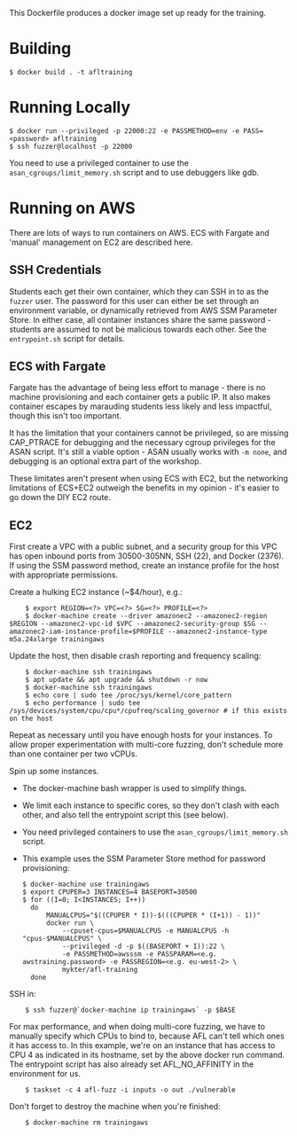 This Dockerfile produces a docker image set up ready for the training.


Building
========

    $ docker build . -t afltraining

Running Locally
===============

    $ docker run --privileged -p 22000:22 -e PASSMETHOD=env -e PASS=<password> afltraining
    $ ssh fuzzer@localhost -p 22000

You need to use a privileged container to use the `asan_cgroups/limit_memory.sh` script and to use debuggers like gdb.

Running on AWS
==============

There are lots of ways to run containers on AWS. ECS with Fargate and 'manual' management on EC2 are described here.

SSH Credentials
---------------

Students each get their own container, which they can SSH in to as the `fuzzer` user. The password for this user can either be set through an environment variable, or dynamically retrieved from AWS SSM Parameter Store. In either case, all container instances share the same password - students are assumed to not be malicious towards each other. See the `entrypoint.sh` script for details.

ECS with Fargate
----------------
Fargate has the advantage of being less effort to manage - there is no machine provisioning and each container gets a public IP. It also makes container escapes by marauding students less likely and less impactful, though this isn't too important.

It has the limitation that your containers cannot be privileged, so are missing CAP_PTRACE for debugging and the necessary cgroup privileges for the ASAN script. It's still a viable option - ASAN usually works with `-m none`, and debugging is an optional extra part of the workshop.

These limitates aren't present when using ECS with EC2, but the networking limitations of ECS+EC2 outweigh the benefits in my opinion - it's easier to go down the DIY EC2 route.

EC2
---

First create a VPC with a public subnet, and a security group for this VPC has open inbound ports from 30500-305NN, SSH (22), and Docker (2376). If using the SSM password method, create an instance profile for the host with appropriate permissions.

Create a hulking EC2 instance (~$4/hour), e.g.:

        $ export REGION=<?> VPC=<?> SG=<?> PROFILE=<?>
        $ docker-machine create --driver amazonec2 --amazonec2-region $REGION --amazonec2-vpc-id $VPC --amazonec2-security-group $SG --amazonec2-iam-instance-profile=$PROFILE --amazonec2-instance-type m5a.24xlarge trainingaws
Update the host, then disable crash reporting and frequency scaling:

        $ docker-machine ssh trainingaws
        $ apt update && apt upgrade && shutdown -r now
        $ docker-machine ssh trainingaws
        $ echo core | sudo tee /proc/sys/kernel/core_pattern
        $ echo performance | sudo tee /sys/devices/system/cpu/cpu*/cpufreq/scaling_governor # if this exists on the host

Repeat as necessary until you have enough hosts for your instances. To allow proper experimentation with multi-core fuzzing, don't schedule more than one container per two vCPUs.

Spin up some instances.
  - The docker-machine bash wrapper is used to simplify things.
  - We limit each instance to specific cores, so they don't clash with each other, and also tell the entrypoint script this (see below).
  - You need privileged containers to use the `asan_cgroups/limit_memory.sh` script.
  - This example uses the SSM Parameter Store method for password provisioning:

        $ docker-machine use trainingaws
        $ export CPUPER=3 INSTANCES=4 BASEPORT=30500
        $ for ((I=0; I<INSTANCES; I++))
          do
              MANUALCPUS="$((CPUPER * I))-$(((CPUPER * (I+1)) - 1))"
              docker run \
                  --cpuset-cpus=$MANUALCPUS -e MANUALCPUS -h "cpus-$MANUALCPUS" \
                  --privileged -d -p $((BASEPORT + I)):22 \
                  -e PASSMETHOD=awsssm -e PASSPARAM=<e.g. awstraining.password> -e PASSREGION=<e.g. eu-west-2> \
                  mykter/afl-training
          done

SSH in:

        $ ssh fuzzer@`docker-machine ip trainingaws` -p $BASE

For max performance, and when doing multi-core fuzzing, we have to manually specify which CPUs to bind to, because AFL can't tell which ones it has access to. In this example, we're on an instance that has access to CPU 4 as indicated in its hostname, set by the above docker run command. The entrypoint script has also already set AFL_NO_AFFINITY in the environment for us.

        $ taskset -c 4 afl-fuzz -i inputs -o out ./vulnerable

Don't forget to destroy the machine when you're finished:

        $ docker-machine rm trainingaws
